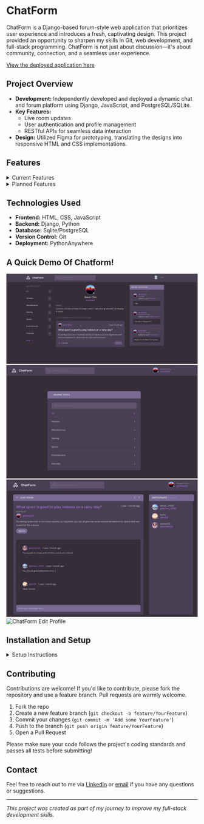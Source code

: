 # ChatForm

ChatForm is a Django-based forum-style web application that prioritizes user experience and introduces a fresh, captivating design. This project provided an opportunity to sharpen my skills in Git, web development, and full-stack programming. ChatForm is not just about discussion—it's about community, connection, and a seamless user experience.

[View the deployed application here](http://samuelkhoo.pythonanywhere.com/)

## Project Overview

- **Development:** Independently developed and deployed a dynamic chat and forum platform using Django, JavaScript, and PostgreSQL/SQLite.
- **Key Features:**
  - Live room updates
  - User authentication and profile management
  - RESTful APIs for seamless data interaction
- **Design:** Utilized Figma for prototyping, translating the designs into responsive HTML and CSS implementations.


## Features

<details>
  <summary>Current Features</summary>

  - User authentication and profile management
  - Interactive activity feed
  - Responsive design
  - User model design with customizable options
  - Forum-style messaging system
  - RESTful APIs for seamless data interaction

</details>

<details>
  <summary>Planned Features</summary>

  - **Edit Message Option:** Allow users to edit their messages after posting.
  - **Room and Topic Creation:** Enable the creation of custom rooms and topics in the activity feed.
  - **Decluttering Features:** Introduce options to reduce the number of rooms and activities initially displayed, with options to expand the view.
  - **Follower System:** Implement a system where users can follow others and filter their feed to show content from individuals they follow.

</details>

## Technologies Used

- **Frontend:** HTML, CSS, JavaScript
- **Backend:** Django, Python
- **Database:** Sqlite/PostgreSQL
- **Version Control:** Git
- **Deployment:** PythonAnywhere


## A Quick Demo Of Chatform!
![ChatForm Home](demo_assets\chatform_home.png)
![ChatForm Topics](demo_assets\chatform_topics.png)
![ChatForm Room](demo_assets\chatform_room.png)
![ChatForm Edit Profile](demo_assest\chatform_edit_profile.png)

## Installation and Setup

<details>
  <summary>Setup Instructions</summary>

  1. Clone the repository:
     ```bash
     git clone https://github.com/yourusername/chatform.git
     ```
  2. Navigate to the project directory:
     ```bash
     cd chatform
     ```
  3. Install the required dependencies:
     ```bash
     pip install -r requirements.txt
     ```
  4. Run the development server:
     ```bash
     python manage.py runserver
     ```

  5. Access the application in your browser at `http://localhost:8000/`.

</details>

## Contributing

Contributions are welcome! If you'd like to contribute, please fork the repository and use a feature branch. Pull requests are warmly welcome.

1. Fork the repo
2. Create a new feature branch (`git checkout -b feature/YourFeature`)
3. Commit your changes (`git commit -m 'Add some YourFeature'`)
4. Push to the branch (`git push origin feature/YourFeature`)
5. Open a Pull Request

Please make sure your code follows the project's coding standards and passes all tests before submitting!

## Contact

Feel free to reach out to me via [LinkedIn](https://www.linkedin.com/in/samuel-khoo-b21ab1253/) or [email](samuel.khoo22@imperial.ac.uk) if you have any questions or suggestions.

---

_This project was created as part of my journey to improve my full-stack development skills._
